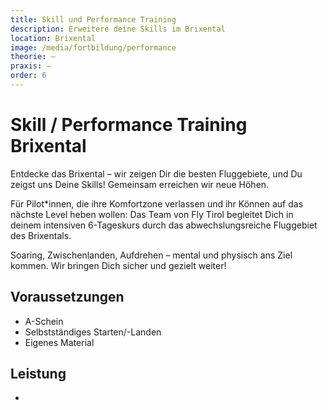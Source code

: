 ```yaml
---
title: Skill und Performance Training
description: Erweitere deine Skills im Brixental 
location: Brixental
image: /media/fortbildung/performance
theorie: –
praxis: –
order: 6
---
```


# Skill / Performance Training Brixental

Entdecke das Brixental – wir zeigen Dir die besten Fluggebiete, und Du zeigst uns Deine Skills! Gemeinsam erreichen wir neue Höhen.

Für Pilot*innen, die ihre Komfortzone verlassen und ihr Können auf das nächste Level heben wollen: Das Team von Fly Tirol begleitet Dich in deinem intensiven 6-Tageskurs durch das abwechslungsreiche Fluggebiet des Brixentals.

Soaring, Zwischenlanden, Aufdrehen – mental und physisch ans Ziel kommen. Wir bringen Dich sicher und gezielt weiter!

## Voraussetzungen

* A-Schein
* Selbstständiges Starten/-Landen
* Eigenes Material

## Leistung

*
